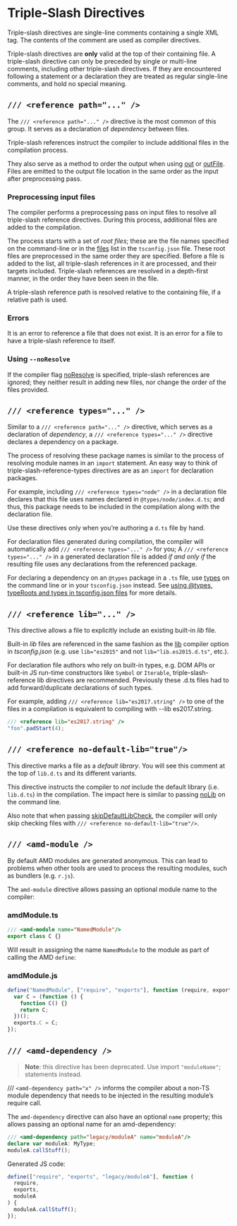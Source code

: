 # Triple-Slash Directives

Triple-slash directives are single-line comments containing a single XML tag. The contents of the comment are used as compiler directives.

Triple-slash directives are **only** valid at the top of their containing file. A triple-slash directive can only be preceded by single or multi-line comments, including other triple-slash directives. If they are encountered following a statement or a declaration they are treated as regular single-line comments, and hold no special meaning.

## `/// <reference path="..." />`

The `/// <reference path="..." />` directive is the most common of this group. It serves as a declaration of *dependency* between files.

Triple-slash references instruct the compiler to include additional files in the compilation process.

They also serve as a method to order the output when using [out](https://www.typescriptlang.org/tsconfig/#out) or [outFile](https://www.typescriptlang.org/tsconfig/#outFile). Files are emitted to the output file location in the same order as the input after preprocessing pass.

### Preprocessing input files

The compiler performs a preprocessing pass on input files to resolve all triple-slash reference directives. During this process, additional files are added to the compilation.

The process starts with a set of *root files*; these are the file names specified on the command-line or in the [files](https://www.typescriptlang.org/tsconfig/#files) list in the `tsconfig.json` file. These root files are preprocessed in the same order they are specified. Before a file is added to the list, all triple-slash references in it are processed, and their targets included. Triple-slash references are resolved in a depth-first manner, in the order they have been seen in the file.

A triple-slash reference path is resolved relative to the containing file, if a relative path is used.

### Errors

It is an error to reference a file that does not exist. It is an error for a file to have a triple-slash reference to itself.

### Using `--noResolve`

If the compiler flag [noResolve](https://www.typescriptlang.org/tsconfig/#noResolve) is specified, triple-slash references are ignored; they neither result in adding new files, nor change the order of the files provided.

## `/// <reference types="..." />`

Similar to a `/// <reference path="..." />` directive, which serves as a declaration of *dependency*, a `/// <reference types="..." />` directive declares a dependency on a package.

The process of resolving these package names is similar to the process of resolving module names in an `import` statement. An easy way to think of triple-slash-reference-types directives are as an `import` for declaration packages.

For example, including `/// <reference types="node" />` in a declaration file declares that this file uses names declared in `@types/node/index.d.ts`; and thus, this package needs to be included in the compilation along with the declaration file.

Use these directives only when you’re authoring a `d.ts` file by hand.

For declaration files generated during compilation, the compiler will automatically add `/// <reference types="..." />` for you; A `/// <reference types="..." />` in a generated declaration file is added *if and only if* the resulting file uses any declarations from the referenced package.

For declaring a dependency on an `@types` package in a `.ts` file, use [types](https://www.typescriptlang.org/tsconfig/#types) on the command line or in your `tsconfig.json` instead. See [using @types, typeRoots and types in tsconfig.json files](https://www.typescriptlang.org/docs/handbook/tsconfig-json.html#types-typeroots-and-types) for more details.

## `/// <reference lib="..." />`

This directive allows a file to explicitly include an existing built-in *lib* file.

Built-in *lib* files are referenced in the same fashion as the [lib](https://www.typescriptlang.org/tsconfig/#lib) compiler option in *tsconfig.json* (e.g. use `lib="es2015"` and not `lib="lib.es2015.d.ts"`, etc.).

For declaration file authors who rely on built-in types, e.g. DOM APIs or built-in JS run-time constructors like `Symbol` or `Iterable`, triple-slash-reference lib directives are recommended. Previously these .d.ts files had to add forward/duplicate declarations of such types.

For example, adding `/// <reference lib="es2017.string" />` to one of the files in a compilation is equivalent to compiling with --lib es2017.string.

```ts
/// <reference lib="es2017.string" />
"foo".padStart(4);
```

## `/// <reference no-default-lib="true"/>`

This directive marks a file as a *default library*. You will see this comment at the top of `lib.d.ts` and its different variants.

This directive instructs the compiler to *not* include the default library (i.e. `lib.d.ts`) in the compilation. The impact here is similar to passing [noLib](https://www.typescriptlang.org/tsconfig/#noLib) on the command line.

Also note that when passing [skipDefaultLibCheck](https://www.typescriptlang.org/tsconfig/#skipDefaultLibCheck), the compiler will only skip checking files with `/// <reference no-default-lib="true"/>`.

## `/// <amd-module />`

By default AMD modules are generated anonymous. This can lead to problems when other tools are used to process the resulting modules, such as bundlers (e.g. `r.js`).

The `amd-module` directive allows passing an optional module name to the compiler:

### amdModule.ts

```ts
/// <amd-module name="NamedModule"/>
export class C {}
```

Will result in assigning the name `NamedModule` to the module as part of calling the AMD `define`:

### amdModule.js

```js
define("NamedModule", ["require", "exports"], function (require, exports) {
  var C = (function () {
    function C() {}
    return C;
  })();
  exports.C = C;
});
```

## `/// <amd-dependency />`

> **Note**: this directive has been deprecated. Use import `"moduleName"`; statements instead.

/// `<amd-dependency path="x" />` informs the compiler about a non-TS module dependency that needs to be injected in the resulting module’s require call.

The `amd-dependency` directive can also have an optional `name` property; this allows passing an optional name for an amd-dependency:

```ts
/// <amd-dependency path="legacy/moduleA" name="moduleA"/>
declare var moduleA: MyType;
moduleA.callStuff();
```

Generated JS code:

```js
define(["require", "exports", "legacy/moduleA"], function (
  require,
  exports,
  moduleA
) {
  moduleA.callStuff();
});
```